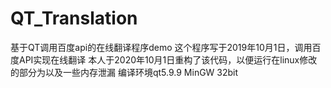 # QT_Translation
基于QT调用百度api的在线翻译程序demo
这个程序写于2019年10月1日，调用百度API实现在线翻译
  本人于2020年10月1日重构了该代码，以便运行在linux修改的部分为以及一些内存泄漏
  编译环境qt5.9.9 MinGW 32bit
